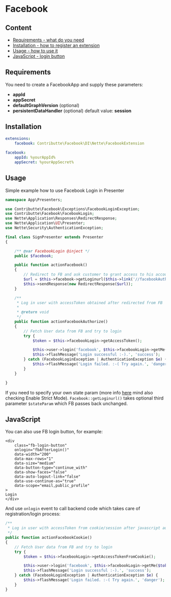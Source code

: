 # Facebook

## Content

- [Requirements - what do you need](#requirements)
- [Installation - how to register an extension](#nstallation)
- [Usage - how to use it](#usage)
- [JavaScript - login button](#javascript)

## Requirements

You need to create a FacebookApp and supply these parameters:

* **appId**
* **appSecret**
* **defaultGraphVersion** (optional)
* **persistentDataHandler** (optional) default value: **session**

## Installation

```yaml
extensions:
    facebook: Contributte\Facebook\DI\Nette\FacebookExtension
    
facebook:
    appId: %yourAppId%
    appSecret: %yourAppSecret%
```

## Usage

Simple example how to use Facebook Login in Presenter

```php
namespace App\Presenters;

use Contributte\Facebook\Exceptions\FacebookLoginException;
use Contributte\Facebook\FacebookLogin;
use Nette\Application\Responses\RedirectResponse;
use Nette\Application\UI\Presenter;
use Nette\Security\AuthenticationException;

final class SignPresenter extends Presenter
{

    /** @var FacebookLogin @inject */
    public $facebook;

    public function actionFacebook()
    {
        // Redirect to FB and ask customer to grant access to his account
        $url = $this->facebook->getLoginurl($this->link('//facebookAuthorize'), ['email', 'public_profile']);
        $this->sendResponse(new RedirectResponse($url));
    }

    /**
     * Log in user with accessToken obtained after redirected from FB
     *
     * @return void
     */
    public function actionFacebookAuthorize()
    {
        // Fetch User data from FB and try to login
        try {
            $token = $this->facebookLogin->getAccessToken();

            $this->user->login('facebook', $this->facebookLogin->getMe($token, ['first_name', 'last_name', 'email', 'gender']));
            $this->flashMessage('Login successful :-).', 'success');
        } catch (FacebookLoginException | AuthenticationException $e) {
            $this->flashMessage('Login failed. :-( Try again.', 'danger');
        }
    }

}

```

If you need to specify your own state param (more info [here](https://developers.facebook.com/docs/facebook-login/security/#stateparam) mind also checking Enable Strict Mode). `Facebook::getLoginurl()` takes optional third parameter `$stateParam` which FB passes back unchanged.

## JavaScript

You can also use FB login button, for example:

```
<div 
    class="fb-login-button" 
    onlogin="fbAfterLogin()" 
    data-width="200" 
    data-max-rows="1" 
    data-size="medium" 
    data-button-type="continue_with" 
    data-show-faces="false" 
    data-auto-logout-link="false" 
    data-use-continue-as="true" 
    data-scope="email,public_profile"
>
Login
</div>
```

And use `onlogin` event to call backend code which takes care of registration/login process:

```php
/**
 * Log in user with accessToken from cookie/session after javascript authorization
 */
public function actionFacebookCookie()
{
    // Fetch User data from FB and try to login
    try {
        $token = $this->facebookLogin->getAccessTokenFromCookie();

        $this->user->login('facebook', $this->facebookLogin->getMe($token, ['first_name', 'last_name', 'email', 'gender']));
        $this->flashMessage('Login successful :-).', 'success');
    } catch (FacebookLoginException | AuthenticationException $e) {
        $this->flashMessage('Login failed. :-( Try again.', 'danger');
    }
}
```
